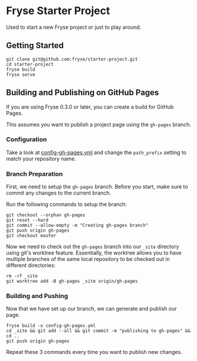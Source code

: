 # Fryse Starter Project

Used to start a new Fryse project or just to play around.

## Getting Started

```
git clone git@github.com:fryse/starter-project.git
cd starter-project
fryse build
fryse serve
```

## Building and Publishing on GitHub Pages

If you are using Fryse 0.3.0 or later, you can create a build for GitHub Pages.

This assumes you want to publish a project page using the `gh-pages` branch.

### Configuration

Take a look at [config-gh-pages.yml](config-gh-pages.yml) 
and change the `path_prefix` setting to match your repository name.

### Branch Preparation

First, we need to setup the `gh-pages` branch. 
Before you start, make sure to commit any changes to the current branch.

Run the following commands to setup the branch:

```
git checkout --orphan gh-pages
git reset --hard
git commit --allow-empty -m "Creating gh-pages branch"
git push origin gh-pages
git checkout master
```

Now we need to check out the `gh-pages` branch into our `_site` directory using git's worktree feature.
Essentially, the worktree allows you to have multiple branches 
of the same local repository to be checked out in different directories:

```
rm -rf _site
git worktree add -B gh-pages _site origin/gh-pages
```

### Building and Pushing

Now that we have set up our branch, we can generate and publish our page.

```
fryse build -o config-gh-pages.yml
cd _site && git add --all && git commit -m "publishing to gh-pages" && cd ..
git push origin gh-pages
```

Repeat these 3 commands every time you want to publish new changes.
